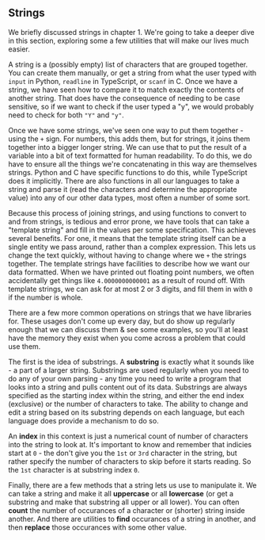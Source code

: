 ## Strings

We briefly discussed strings in chapter 1. We're going to take a deeper dive in
this section, exploring some a few utilities that will make our lives much
easier.

A string is a (possibly empty) list of characters that are grouped together. You
can create them manually, or get a string from what the user typed with `input`
in Python, `readline` in TypeScript, or `scanf` in C. Once we have a string, we
have seen how to compare it to match exactly the contents of another string.
That does have the consequence of needing to be case sensitive, so if we want to
check if the user typed a "y", we would probably need to check for both `"Y"`
and `"y"`.

Once we have some strings, we've seen one way to put them together - using the
`+` sign. For numbers, this adds them, but for strings, it joins them together
into a bigger longer string. We can use that to put the result of a variable
into a bit of text formatted for human readability. To do this, we do have to
ensure all the things we're concatenating in this way are themselves strings.
Python and C have specific functions to do this, while TypeScript does it
implicitly. There are also functions in all our languages to take a string and
parse it (read the characters and determine the appropriate value) into any of
our other data types, most often a number of some sort.

Because this process of joining strings, and using functions to convert to and
from strings, is tedious and error prone, we have tools that can take a
"template string" and fill in the values per some specification. This achieves
several benefits. For one, it means that the template string itself can be a
single entity we pass around, rather than a complex expression. This lets us
change the text quickly, without having to change where we `+` the strings
together. The template strings have facilities to describe how we want our data
formatted. When we have printed out floating point numbers, we often
accidentally get things like `4.0000000000001` as a result of round off. With
template strings, we can ask for at most 2 or 3 digits, and fill them in with
`0` if the number is whole.

There are a few more common operations on strings that we have libraries for.
These usages don't come up every day, but do show up regularly enough that we
can discuss them & see some examples, so you'll at least have the memory they
exist when you come across a problem that could use them.

The first is the idea of substrings. A **substring** is exactly what it sounds
like - a part of a larger string. Substrings are used regularly when you need
to do any of your own parsing - any time you need to write a program that
looks into a string and pulls content out of its data. Substrings are always
specified as the starting index within the string, and either the end index
(exclusive) or the number of characters to take. The ability to change and
edit a string based on its substring depends on each language, but each
language does provide a mechanism to do so.

An **index** in this context is just a numerical count of number of
characters into the string to look at. It's important to know and remember
that indicies start at `0` - the don't give you the `1st` or `3rd` character
in the string, but rather specify the number of characters to skip before it
starts reading. So the `1st` character is at substring index `0`.

Finally, there are a few methods that a string lets us use to manipulate it.
We can take a string and make it all **uppercase** or all **lowercase** (or
get a substring and make that substring all upper or all lower). You can
often **count** the number of occurances of a character or (shorter) string
inside another. And there are utilities to **find** occurances of a string in
another, and then **replace** those occurances with some other value.
